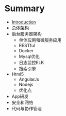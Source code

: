 # Summary

* [Introduction](README.md)
* [总体架构](zong_ti_jia_gou.md)
* 后台服务器架构
  * 单体应用和微服务应用
  * RESTful
  * Docker
  * Mysql优化
  * 日志监控ELK
  * 搜索引擎
* Html5
  * AngularJs
  * Nodejs
  * 优化点
* App研发
* 安全和网络
* 代码与协作管理

